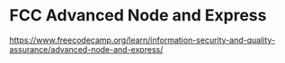 # FCC Advanced Node and Express <br/>
https://www.freecodecamp.org/learn/information-security-and-quality-assurance/advanced-node-and-express/
